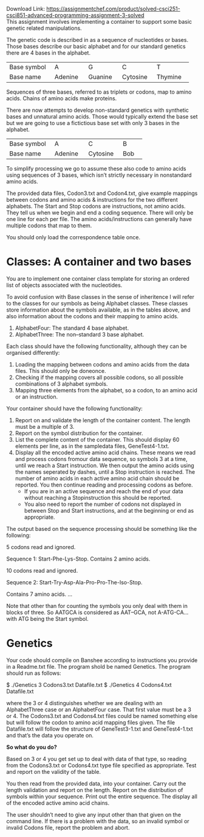 Download Link: https://assignmentchef.com/product/solved-csci251-csci851-advanced-programming-assignment-3-solved
<br>
This assignment involves implementing a container to support some basic genetic related manipulations.

The genetic code is described in as a sequence of nucleotides or bases. Those bases describe our basic alphabet and for our standard genetics there are 4 bases in the alphabet.

<table width="401">

 <tbody>

  <tr>

   <td width="103">Base symbol</td>

   <td width="73">A</td>

   <td width="73">G</td>

   <td width="75">C</td>

   <td width="77">T</td>

  </tr>

  <tr>

   <td width="103">Base name</td>

   <td width="73">Adenine</td>

   <td width="73">Guanine</td>

   <td width="75">Cytosine</td>

   <td width="77">Thymine</td>

  </tr>

 </tbody>

</table>

Sequences of three bases, referred to as triplets or codons, map to amino acids. Chains of amino acids make proteins.

There are now attempts to develop non-standard genetics with synthetic bases and unnatural amino acids. Those would typically extend the base set but we are going to use a fictictious base set with only 3 bases in the alphabet.

<table width="295">

 <tbody>

  <tr>

   <td width="103">Base symbol</td>

   <td width="73">A</td>

   <td width="75">C</td>

   <td width="43">B</td>

  </tr>

  <tr>

   <td width="103">Base name</td>

   <td width="73">Adenine</td>

   <td width="75">Cytosine</td>

   <td width="43">Bob</td>

  </tr>

 </tbody>

</table>

To simplify processing we go to assume these also code to amino acids using sequences of 3 bases, which isn’t strictly necessary in nonstandard amino acids.

The provided data files, Codon3.txt and Codon4.txt, give example mappings between codons and amino acids &amp; instructions for the two different alphabets. The Start and Stop codons are instructions, not amino acids. They tell us when we begin and end a coding sequence. There will only be one line for each per file. The amino acids/instructions can generally have multiple codons that map to them.

You should only load the correspondence table once.

<h1>Classes: A container and two bases</h1>

You are to implement one container class template for storing an ordered list of objects associated with the nucleotides.

To avoid confusion with Base classes in the sense of inheritence I will refer to the classes for our symbols as being Alphabet classes. These classes store information about the symbols available, as in the tables above, and also information about the codons and their mapping to amino acids.

<ol>

 <li>AlphabetFour: The standard 4 base alphabet.</li>

 <li>AlphabetThree: The non–standard 3 base alphabet.</li>

</ol>

Each class should have the following functionality, although they can be organised differently:

<ol>

 <li>Loading the mapping between codons and amino acids from the data files. This should only be doneonce.</li>

 <li>Checking if the mapping covers all possible codons, so all possible combinations of 3 alphabet symbols.</li>

 <li>Mapping three elements from the alphabet, so a codon, to an amino acid or an instruction.</li>

</ol>

Your container should have the following functionality:

<ol>

 <li>Report on and validate the length of the container content. The length must be a multiple of 3.</li>

 <li>Report on the symbol distribution for the container.</li>

 <li>List the complete content of the container. This should display 60 elements per line, as in the sampledata files, GeneTest4-1.txt.</li>

 <li>Display all the encoded active amino acid chains. These means we read and process codons fromour data sequence, so symbols 3 at a time, until we reach a Start instruction. We then output the amino acids using the names seperated by dashes, until a Stop instruction is reached. The number of amino acids in each active amino acid chain should be reported. You then continue reading and processing codons as before.

  <ul>

   <li>If you are in an active sequence and reach the end of your data without reaching a Stopinstruction this should be reported.</li>

   <li>You also need to report the number of codons not displayed in between Stop and Start instructions, and at the beginning or end as appropriate.</li>

  </ul></li>

</ol>

The output based on the sequence processing should be something like the following:

5 codons read and ignored.

Sequence 1: Start-Phe-Lys-Stop. Contains 2 amino acids.

10 codons read and ignored.

Sequence 2: Start-Try-Asp-Ala-Pro-Pro-The-Iso-Stop.

Contains 7 amino acids. …

Note that other than for counting the symbols you only deal with them in blocks of three. So AATGCA is considered as AAT–GCA, not A-ATG-CA… with ATG being the Start symbol.

<h1>Genetics</h1>

Your code should compile on Banshee according to instructions you provide in a Readme.txt file. The program shold be named Genetics. The program should run as follows:

$ ./Genetics 3 Codons3.txt Datafile.txt $ ./Genetics 4 Codons4.txt Datafile.txt

where the 3 or 4 distinguishes whether we are dealing with an AlphabetThree case or an AlphabetFour case. That first value must be a 3 or 4. The Codons3.txt and Codons4.txt files could be named something else but will follow the codon to amino acid mapping files given. The file Datafile.txt will follow the structure of GeneTest3-1.txt and GeneTest4-1.txt and that’s the data you operate on.

<strong>So what do you do?</strong>

Based on 3 or 4 you get set up to deal with data of that type, so reading from the Codons3.txt or Codons4.txt type file specified as appropriate. Test and report on the validity of the table.

You then read from the provided data, into your container. Carry out the length validation and report on the length. Report on the distribution of symbols within your sequence. Print out the entire sequence. The display all of the encoded active amino acid chains.

The user shouldn’t need to give any input other than that given on the command line. If there is a problem with the data, so an invalid symbol or invalid Codons file, report the problem and abort.


